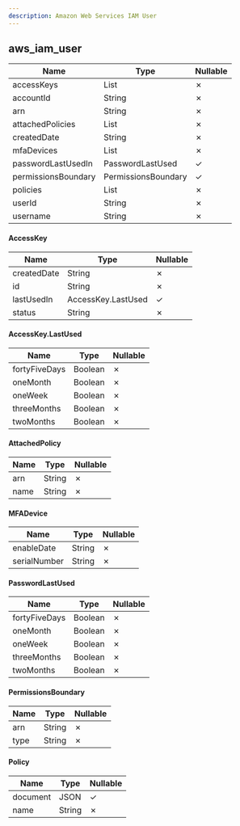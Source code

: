 ```yaml
---
description: Amazon Web Services IAM User
---
```

aws_iam_user
------------

| **Name**            | **Type**             | **Nullable** |
| ------------------- | -------------------- | ------------ |
| accessKeys          | List<AccessKey>      | &cross;      |
| accountId           | String               | &cross;      |
| arn                 | String               | &cross;      |
| attachedPolicies    | List<AttachedPolicy> | &cross;      |
| createdDate         | String               | &cross;      |
| mfaDevices          | List<MFADevice>      | &cross;      |
| passwordLastUsedIn  | PasswordLastUsed     | &check;      |
| permissionsBoundary | PermissionsBoundary  | &check;      |
| policies            | List<Policy>         | &cross;      |
| userId              | String               | &cross;      |
| username            | String               | &cross;      |

#### AccessKey
| **Name**    | **Type**           | **Nullable** |
| ----------- | ------------------ | ------------ |
| createdDate | String             | &cross;      |
| id          | String             | &cross;      |
| lastUsedIn  | AccessKey.LastUsed | &check;      |
| status      | String             | &cross;      |

#### AccessKey.LastUsed
| **Name**      | **Type** | **Nullable** |
| ------------- | -------- | ------------ |
| fortyFiveDays | Boolean  | &cross;      |
| oneMonth      | Boolean  | &cross;      |
| oneWeek       | Boolean  | &cross;      |
| threeMonths   | Boolean  | &cross;      |
| twoMonths     | Boolean  | &cross;      |

#### AttachedPolicy
| **Name** | **Type** | **Nullable** |
| -------- | -------- | ------------ |
| arn      | String   | &cross;      |
| name     | String   | &cross;      |

#### MFADevice
| **Name**     | **Type** | **Nullable** |
| ------------ | -------- | ------------ |
| enableDate   | String   | &cross;      |
| serialNumber | String   | &cross;      |

#### PasswordLastUsed
| **Name**      | **Type** | **Nullable** |
| ------------- | -------- | ------------ |
| fortyFiveDays | Boolean  | &cross;      |
| oneMonth      | Boolean  | &cross;      |
| oneWeek       | Boolean  | &cross;      |
| threeMonths   | Boolean  | &cross;      |
| twoMonths     | Boolean  | &cross;      |

#### PermissionsBoundary
| **Name** | **Type** | **Nullable** |
| -------- | -------- | ------------ |
| arn      | String   | &cross;      |
| type     | String   | &cross;      |

#### Policy
| **Name** | **Type** | **Nullable** |
| -------- | -------- | ------------ |
| document | JSON     | &check;      |
| name     | String   | &cross;      |
